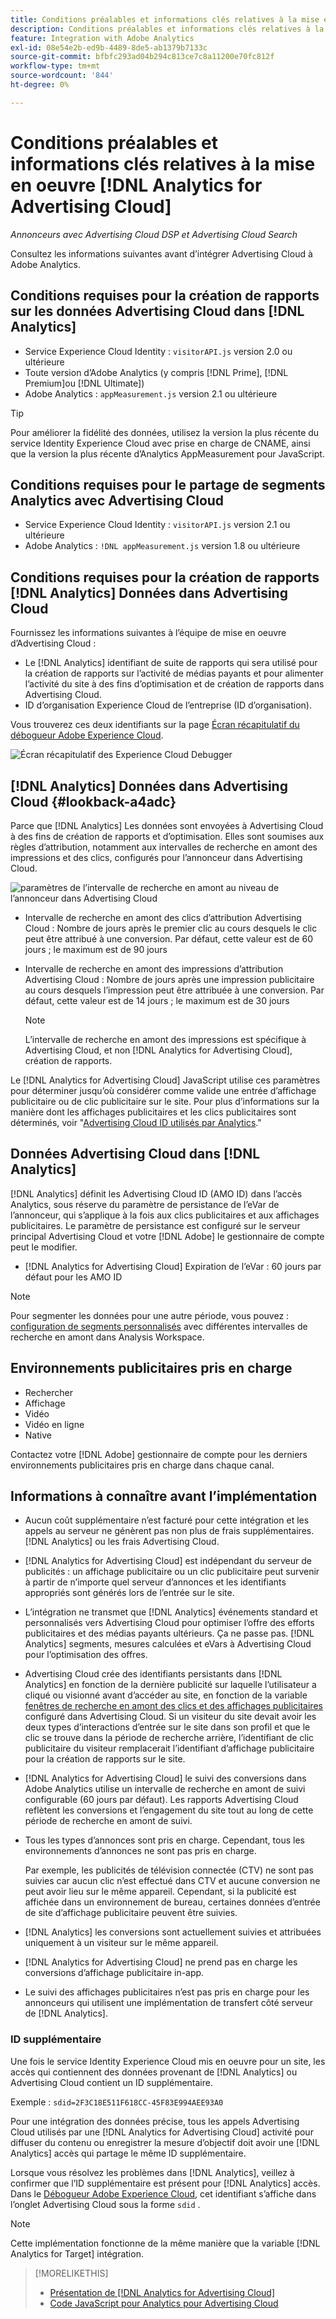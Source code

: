 ```yaml
---
title: Conditions préalables et informations clés relatives à la mise en oeuvre [!DNL Analytics for Advertising Cloud]
description: Conditions préalables et informations clés relatives à la mise en oeuvre [!DNL Analytics for Advertising Cloud]
feature: Integration with Adobe Analytics
exl-id: 08e54e2b-ed9b-4489-8de5-ab1379b7133c
source-git-commit: bfbfc293ad04b294c813ce7c8a11200e70fc812f
workflow-type: tm+mt
source-wordcount: '844'
ht-degree: 0%

---
```


# Conditions préalables et informations clés relatives à la mise en oeuvre [!DNL Analytics for Advertising Cloud]

*Annonceurs avec Advertising Cloud DSP et Advertising Cloud Search*

Consultez les informations suivantes avant d’intégrer Advertising Cloud à Adobe Analytics.

## Conditions requises pour la création de rapports sur les données Advertising Cloud dans [!DNL Analytics]

* Service Experience Cloud Identity : `visitorAPI.js` version 2.0 ou ultérieure
* Toute version d’Adobe Analytics (y compris [!DNL Prime], [!DNL Premium]ou [!DNL Ultimate])
* Adobe Analytics : `appMeasurement.js` version 2.1 ou ultérieure

>[!TIP]
>
>Pour améliorer la fidélité des données, utilisez la version la plus récente du service Identity Experience Cloud avec prise en charge de CNAME, ainsi que la version la plus récente d’Analytics AppMeasurement pour JavaScript.

## Conditions requises pour le partage de segments Analytics avec Advertising Cloud

* Service Experience Cloud Identity : `visitorAPI.js` version 2.1 ou ultérieure
* Adobe Analytics : `!DNL appMeasurement.js` version 1.8 ou ultérieure

## Conditions requises pour la création de rapports [!DNL Analytics] Données dans Advertising Cloud

Fournissez les informations suivantes à l’équipe de mise en oeuvre d’Advertising Cloud :

* Le [!DNL Analytics] identifiant de suite de rapports qui sera utilisé pour la création de rapports sur l’activité de médias payants et pour alimenter l’activité du site à des fins d’optimisation et de création de rapports dans Advertising Cloud.
* ID d’organisation Experience Cloud de l’entreprise (ID d’organisation).

Vous trouverez ces deux identifiants sur la page [Écran récapitulatif du débogueur Adobe Experience Cloud](https://experienceleague.adobe.com/docs/debugger/using/run-debugger.html).

![Écran récapitulatif des Experience Cloud Debugger](/help/integrations/assets/a4adc-debugger-summary.png)

## [!DNL Analytics] Données dans Advertising Cloud {#lookback-a4adc}

Parce que [!DNL Analytics] Les données sont envoyées à Advertising Cloud à des fins de création de rapports et d’optimisation. Elles sont soumises aux règles d’attribution, notamment aux intervalles de recherche en amont des impressions et des clics, configurés pour l’annonceur dans Advertising Cloud.

![paramètres de l’intervalle de recherche en amont au niveau de l’annonceur dans Advertising Cloud](/help/integrations/assets/a4adc-lookbacks.png)

* Intervalle de recherche en amont des clics d’attribution Advertising Cloud : Nombre de jours après le premier clic au cours desquels le clic peut être attribué à une conversion. Par défaut, cette valeur est de 60 jours ; le maximum est de 90 jours
* Intervalle de recherche en amont des impressions d’attribution Advertising Cloud : Nombre de jours après une impression publicitaire au cours desquels l’impression peut être attribuée à une conversion. Par défaut, cette valeur est de 14 jours ; le maximum est de 30 jours

   >[!NOTE]
   >
   > L’intervalle de recherche en amont des impressions est spécifique à Advertising Cloud, et non [!DNL Analytics for Advertising Cloud], création de rapports.

Le [!DNL Analytics for Advertising Cloud] JavaScript utilise ces paramètres pour déterminer jusqu’où considérer comme valide une entrée d’affichage publicitaire ou de clic publicitaire sur le site. Pour plus d’informations sur la manière dont les affichages publicitaires et les clics publicitaires sont déterminés, voir &quot;[Advertising Cloud ID utilisés par Analytics](ids.md).&quot;

## Données Advertising Cloud dans [!DNL Analytics]

[!DNL Analytics] définit les Advertising Cloud ID (AMO ID) dans l’accès Analytics, sous réserve du paramètre de persistance de l’eVar de l’annonceur, qui s’applique à la fois aux clics publicitaires et aux affichages publicitaires. Le paramètre de persistance est configuré sur le serveur principal Advertising Cloud et votre [!DNL Adobe] le gestionnaire de compte peut le modifier.

* [!DNL Analytics for Advertising Cloud] Expiration de l’eVar : 60 jours par défaut pour les AMO ID

>[!NOTE]
>
>Pour segmenter les données pour une autre période, vous pouvez : [configuration de segments personnalisés](https://experienceleague.adobe.com/docs/analytics/components/segmentation/segmentation-workflow/seg-build.html) avec différentes intervalles de recherche en amont dans Analysis Workspace.

## Environnements publicitaires pris en charge

* Rechercher
* Affichage
* Vidéo
* Vidéo en ligne
* Native

Contactez votre [!DNL Adobe] gestionnaire de compte pour les derniers environnements publicitaires pris en charge dans chaque canal.

## Informations à connaître avant l’implémentation

* Aucun coût supplémentaire n’est facturé pour cette intégration et les appels au serveur ne génèrent pas non plus de frais supplémentaires. [!DNL Analytics] ou les frais Advertising Cloud.

* [!DNL Analytics for Advertising Cloud] est indépendant du serveur de publicités : un affichage publicitaire ou un clic publicitaire peut survenir à partir de n’importe quel serveur d’annonces et les identifiants appropriés sont générés lors de l’entrée sur le site.

* L’intégration ne transmet que [!DNL Analytics] événements standard et personnalisés vers Advertising Cloud pour optimiser l’offre des efforts publicitaires et des médias payants ultérieurs. Ça ne passe pas. [!DNL Analytics] segments, mesures calculées et eVars à Advertising Cloud pour l’optimisation des offres.

* Advertising Cloud crée des identifiants persistants dans [!DNL Analytics] en fonction de la dernière publicité sur laquelle l’utilisateur a cliqué ou visionné avant d’accéder au site, en fonction de la variable [fenêtres de recherche en amont des clics et des affichages publicitaires](#lookback-a4adc) configuré dans Advertising Cloud. Si un visiteur du site devait avoir les deux types d’interactions d’entrée sur le site dans son profil et que le clic se trouve dans la période de recherche arrière, l’identifiant de clic publicitaire du visiteur remplacerait l’identifiant d’affichage publicitaire pour la création de rapports sur le site.

* [!DNL Analytics for Advertising Cloud] le suivi des conversions dans Adobe Analytics utilise un intervalle de recherche en amont de suivi configurable (60 jours par défaut). Les rapports Advertising Cloud reflètent les conversions et l’engagement du site tout au long de cette période de recherche en amont de suivi.

* Tous les types d’annonces sont pris en charge. Cependant, tous les environnements d’annonces ne sont pas pris en charge.

   Par exemple, les publicités de télévision connectée (CTV) ne sont pas suivies car aucun clic n’est effectué dans CTV et aucune conversion ne peut avoir lieu sur le même appareil. Cependant, si la publicité est affichée dans un environnement de bureau, certaines données d’entrée de site d’affichage publicitaire peuvent être suivies.

* [!DNL Analytics] les conversions sont actuellement suivies et attribuées uniquement à un visiteur sur le même appareil.

* [!DNL Analytics for Advertising Cloud] ne prend pas en charge les conversions d’affichage publicitaire in-app.

* Le suivi des affichages publicitaires n’est pas pris en charge pour les annonceurs qui utilisent une implémentation de transfert côté serveur de [!DNL Analytics].

### ID supplémentaire

Une fois le service Identity Experience Cloud mis en oeuvre pour un site, les accès qui contiennent des données provenant de [!DNL Analytics] ou Advertising Cloud contient un ID supplémentaire.

Exemple : `sdid=2F3C18E511F618CC-45F83E994AEE93A0`

Pour une intégration des données précise, tous les appels Advertising Cloud utilisés par une [!DNL Analytics for Advertising Cloud] activité pour diffuser du contenu ou enregistrer la mesure d’objectif doit avoir une [!DNL Analytics] accès qui partage le même ID supplémentaire.

Lorsque vous résolvez les problèmes dans [!DNL Analytics], veillez à confirmer que l’ID supplémentaire est présent pour [!DNL Analytics] accès. Dans le [Débogueur Adobe Experience Cloud](https://experienceleague.adobe.com/docs/debugger/using/experience-cloud-debugger.html), cet identifiant s’affiche dans l’onglet Advertising Cloud sous la forme `sdid` .

>[!NOTE]
>
> Cette implémentation fonctionne de la même manière que la variable [!DNL Analytics for Target] intégration.

>[!MORELIKETHIS]
>
>* [Présentation de [!DNL Analytics for Advertising Cloud]](overview.md)
>* [Code JavaScript pour Analytics pour Advertising Cloud](/help/integrations/analytics/javascript.md)

